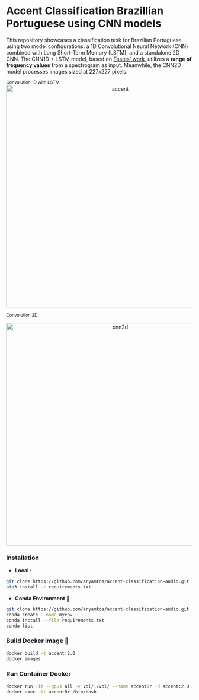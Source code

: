 # Accent Classification Brazillian Portuguese using CNN models

This repository showcases a classification task for Brazilian Portuguese using two model configurations: a 1D Convolutional Neural Network (CNN) combined with Long Short-Term Memory (LSTM), and a standalone 2D CNN. The CNN1D + LSTM model, based on <a href="https://github.com/wagnertostes/Classificacao-de-Sotaques-Brasileiros-usando-Redes-Neurais-Profundas/">Tostes'  work</a>, utilizes a <b>range of frequency values</b> from a spectrogram as input. Meanwhile, the CNN2D model processes images sized at 227x227 pixels.


<small> Convolution 1D with LSTM </small>
<img width="600" style="text-align:center;" alt="accent" src="https://github.com/aryamtos/accent-classification-audio/assets/46492977/f8a19345-4f1d-4232-a43c-84c2800d5524">


<small>Convolution 2D</small>

<img width="600" style="text-align:center;" alt="cnn2d" src="https://github.com/aryamtos/accent-classification-audio/assets/46492977/2ac9a513-25c0-4813-83e3-98e71d0807af">


### Installation

- **Local :**

```bash
git clone https://github.com/aryamtos/accent-classification-audio.git
pip3 install -r requirements.txt
```

- **Conda Environment** 🐍

```bash
git clone https://github.com/aryamtos/accent-classification-audio.git
conda create --name myenv
conda install --file requirements.txt
conda list
```

### Build Docker image 🐳

```bash
docker build -t accent:2.0 .
docker images
```

### Run Container Docker 

```bash
docker run -it --gpus all -v vol/:/vol/ --name accentBr -d accent:2.0
docker exec -it accentBr /bin/bash
```


